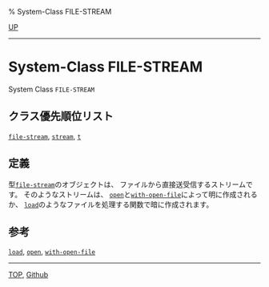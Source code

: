 % System-Class FILE-STREAM

[UP](21.2.html)  

---

# System-Class **FILE-STREAM**


System Class `FILE-STREAM`


## クラス優先順位リスト

[`file-stream`](21.2.file-stream.html),
[`stream`](21.2.stream.html),
[`t`](4.4.t-system-class.html)


## 定義

型[`file-stream`](21.2.file-stream.html)のオブジェクトは、
ファイルから直接送受信するストリームです。
そのようなストリームは、
[`open`](21.2.open.html)と[`with-open-file`](21.2.with-open-file.html)によって明に作成されるか、
[`load`](24.2.load.html)のようなファイルを処理する関数で暗に作成されます。

## 参考

[`load`](24.2.load.html),
[`open`](21.2.open.html),
[`with-open-file`](21.2.with-open-file.html)


---
[TOP](index.html),  [Github](https://github.com/nptcl/npt-japanese)

